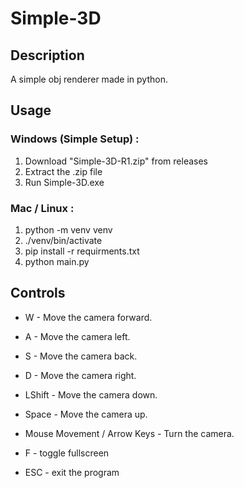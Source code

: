 # Simple-3D
## Description
A simple obj renderer made in python.

## Usage
### Windows (Simple Setup) :
  1. Download "Simple-3D-R1.zip" from releases
  2. Extract the .zip file
  3. Run Simple-3D.exe
### Mac / Linux :
  1. python -m venv venv
  2. ./venv/bin/activate
  3. pip install -r requirments.txt
  4. python main.py

## Controls
- W - Move the camera forward.
- A - Move the camera left.
- S - Move the camera back.
- D - Move the camera right.
  
- LShift - Move the camera down.
- Space - Move the camera up.
  
- Mouse Movement / Arrow Keys - Turn the camera.
  
- F - toggle fullscreen
- ESC - exit the program
